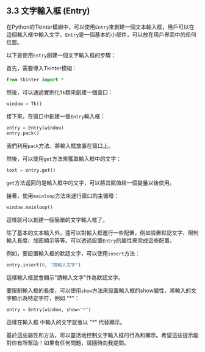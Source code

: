 ## 3.3 文字輸入框 (Entry)

在Python的Tkinter模組中，可以使用`Entry`來創建一個文本輸入框，用戶可以在這個輸入框中輸入文字。`Entry`是一個基本的小部件，可以放在用戶界面中的任何位置。

以下是使用`Entry`創建一個文字輸入框的步驟：

首先，需要導入Tkinter模組：

```python
from tkinter import *
```

然後，可以通過實例化`Tk`類來創建一個窗口：

```python
window = Tk()
```

接下來，在窗口中創建一個`Entry`輸入框：

```python
entry = Entry(window)
entry.pack()
```

我們利用`pack`方法，將輸入框放置在窗口上。

然後，可以使用`get`方法來獲取輸入框中的文字：

```python
text = entry.get()
```

`get`方法返回的是輸入框中的文字，可以將其賦值給一個變量以後使用。

接著，使用`mainloop`方法來運行窗口的主循環：

```python
window.mainloop()
```

這樣就可以創建一個簡單的文字輸入框了。

除了基本的文本輸入外，還可以對輸入框進行一些配置，例如設置默認文字、限制輸入長度、加密顯示等等。可以透過設置`Entry`的屬性來完成這些配置。

例如，要設置輸入框的默認文字，可以使用`insert`方法：

```python
entry.insert(0, "請輸入文字")
```

這樣輸入框就會顯示"請輸入文字"作為默認文字。

要限制輸入框的長度，可以使用`show`方法來設置輸入框的show屬性，將輸入的文字顯示為特定字符，例如 "*"：

```python
entry = Entry(window, show="*")
```

這樣在輸入框 中輸入的文字就會以 "*" 代替顯示。

基於這些屬性和方法，可以靈活地控制文字輸入框的行為和顯示。希望這些提示能對你有所幫助！如果有任何問題，請隨時向我提問。